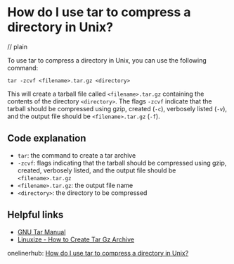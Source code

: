 # How do I use tar to compress a directory in Unix?
// plain

To use tar to compress a directory in Unix, you can use the following command:
```
tar -zcvf <filename>.tar.gz <directory>
```
This will create a tarball file called `<filename>.tar.gz` containing the contents of the directory `<directory>`. The flags `-zcvf` indicate that the tarball should be compressed using gzip, created (`-c`), verbosely listed (`-v`), and the output file should be `<filename>.tar.gz` (`-f`).

## Code explanation

- `tar`: the command to create a tar archive
- `-zcvf`: flags indicating that the tarball should be compressed using gzip, created, verbosely listed, and the output file should be `<filename>.tar.gz`
- `<filename>.tar.gz`: the output file name
- `<directory>`: the directory to be compressed

## Helpful links
- [GNU Tar Manual](https://www.gnu.org/software/tar/manual/html_node/tar_7.html)
- [Linuxize - How to Create Tar Gz Archive](https://linuxize.com/post/how-to-create-tar-gz-archive/)

onelinerhub: [How do I use tar to compress a directory in Unix?](https://onelinerhub.com/cli-tar/how-do-i-use-tar-to-compress-a-directory-in-unix)